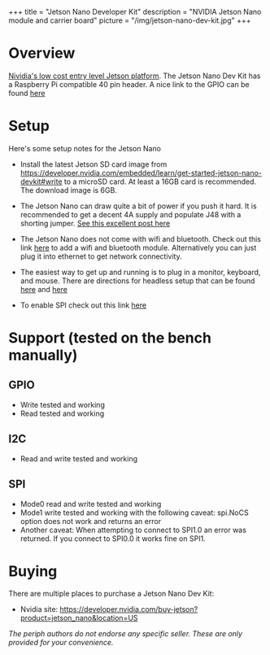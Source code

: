 +++
title = "Jetson Nano Developer Kit"
description = "NVIDIA Jetson Nano module and carrier board"
picture = "/img/jetson-nano-dev-kit.jpg"
+++

# Overview

[Nividia's low cost entry level Jetson platform](https://developer.nvidia.com/EMBEDDED/jetson-nano-developer-kit).  The Jetson Nano Dev Kit has a Raspberry Pi compatible 40 pin header.  A nice link to the GPIO can be found [here](https://www.jetsonhacks.com/nvidia-jetson-nano-j41-header-pinout/)




# Setup

Here's some setup notes for the Jetson Nano

- Install the latest Jetson SD card image from https://developer.nvidia.com/embedded/learn/get-started-jetson-nano-devkit#write to a microSD card.  At least a 16GB card is recommended.  The download image is 6GB.

- The Jetson Nano can draw quite a bit of power if you push it hard.  It is recommended to get a decent 4A 
  supply and populate J48 with a shorting jumper.  [See this excellent post here](https://www.jetsonhacks.com/2019/04/10/jetson-nano-use-more-power/)

- The Jetson Nano does not come with wifi and bluetooth.  Check out this link [here](https://www.jetsonhacks.com/2019/04/08/jetson-nano-intel-wifi-and-bluetooth/) to add a wifi and bluetooth module.  Alternatively you can just
plug it into ethernet to get network connectivity.

- The easiest way to get up and running is to plug in a monitor, keyboard, and mouse.  There are directions for
headless setup that can be found [here](https://developer.nvidia.com/embedded/learn/get-started-jetson-nano-devkit#setup-headless) and [here](https://www.jetsonhacks.com/2019/08/21/jetson-nano-headless-setup/)


- To enable SPI check out this link [here](https://www.jetsonhacks.com/2020/05/04/spi-on-jetson-using-jetson-io/)
# Support (tested on the bench manually)
## GPIO
- Write tested and working
- Read tested and working
## I2C
- Read and write tested and working
## SPI 
  - Mode0 read and write tested and working
  - Mode1 write tested and working with the following caveat:  spi.NoCS option does not work and returns an error
  - Another caveat: When attempting to connect to SPI1.0 an error was returned.  If you connect to SPI0.0 it works fine on SPI1.

# Buying

There are multiple places to purchase a Jetson Nano Dev Kit:

- Nvidia site: https://developer.nvidia.com/buy-jetson?product=jetson_nano&location=US

_The periph authors do not endorse any specific seller. These are only provided
for your convenience._
